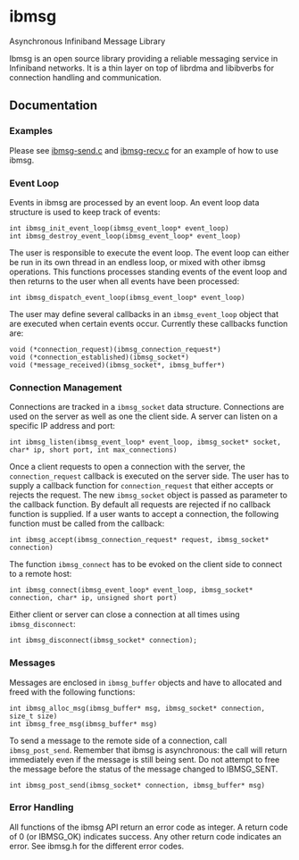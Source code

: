 # ibmsg
Asynchronous Infiniband Message Library

Ibmsg is an open source library providing a reliable messaging service in Infiniband networks.
It is a thin layer on top of librdma and libibverbs for connection handling and communication.

## Documentation

### Examples

Please see [ibmsg-send.c](ibmsg-send.c) and [ibmsg-recv.c](ibmsg-recv.c) for an example of how to use ibmsg.

### Event Loop

Events in ibmsg are processed by an event loop. 
An event loop data structure is used to keep track of events:

    int ibmsg_init_event_loop(ibmsg_event_loop* event_loop)
    int ibmsg_destroy_event_loop(ibmsg_event_loop* event_loop)

The user is responsible to execute the event loop.
The event loop can either be run in its own thread in an endless loop, or mixed with 
other ibmsg operations. This functions processes standing events of the event loop
and then returns to the user when all events have been processed:

    int ibmsg_dispatch_event_loop(ibmsg_event_loop* event_loop)

The user may define several callbacks in an `ibmsg_event_loop` object that are
executed when certain events occur. Currently these callbacks function are:

    void (*connection_request)(ibmsg_connection_request*)
    void (*connection_established)(ibmsg_socket*)
    void (*message_received)(ibmsg_socket*, ibmsg_buffer*)



### Connection Management

Connections are tracked in a `ibmsg_socket` data structure.
Connections are used on the server as well as one the client side.
A server can listen on a specific IP address and port:

    int ibmsg_listen(ibmsg_event_loop* event_loop, ibmsg_socket* socket, char* ip, short port, int max_connections)

Once a client requests to open a connection with the server, the `connection_request` 
callback is executed on the server side. The user has to supply a callback function for
`connection_request` that either accepts or rejects the request. 
The new `ibmsg_socket` object is passed as parameter to the callback function. 
By default all requests are rejected if no callback function is supplied.
If a user wants to accept a connection,
the following function must be called from the callback:

    int ibmsg_accept(ibmsg_connection_request* request, ibmsg_socket* connection)

The function `ibmsg_connect` has to be evoked on the client side to connect to a remote host:

    int ibmsg_connect(ibmsg_event_loop* event_loop, ibmsg_socket* connection, char* ip, unsigned short port)
    
Either client or server can close a connection at all times using `ibmsg_disconnect`:
    
    int ibmsg_disconnect(ibmsg_socket* connection);


### Messages

Messages are enclosed in `ibmsg_buffer` objects and have to allocated and freed with the following
functions:

    int ibmsg_alloc_msg(ibmsg_buffer* msg, ibmsg_socket* connection, size_t size)
    int ibmsg_free_msg(ibmsg_buffer* msg)
    
To send a message to the remote side of a connection, call `ibmsg_post_send`. Remember that ibmsg is
asynchronous: the call will return immediately even if the message is still being sent. Do not
attempt to free the message before the status of the message changed to IBMSG_SENT.

    int ibmsg_post_send(ibmsg_socket* connection, ibmsg_buffer* msg)

### Error Handling

All functions of the ibmsg API return an error code as integer. A return code of 0 (or IBMSG_OK) indicates
success. Any other return code indicates an error. See ibmsg.h for the different error codes.
